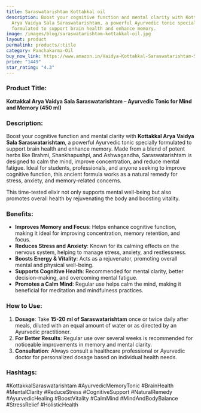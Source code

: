 ```yaml
---
title: Saraswatarishtam Kottakkal oil
description: Boost your cognitive function and mental clarity with Kottakkal
  Arya Vaidya Sala Saraswatarishtam, a powerful Ayurvedic tonic specially
  formulated to support brain health and enhance memory.
image: /images/blog/saraswatarishtam-kottakkal-oil.jpg
layout: product
permalink: products/:title
category: Panchakarma-Oil
buy_now_link: https://www.amazon.in/Vaidya-Kottakkal-Saraswatarishtam-Sukanthi-Throat/dp/B09C83LDJS/ref=sr_1_10?crid=3MOZWBLMDBDVJ&tag=m0150-21
price: "1449"
star_rating: "4.3"
---
```

### Product Title:
**Kottakkal Arya Vaidya Sala Saraswatarishtam – Ayurvedic Tonic for Mind and Memory (450 ml)**

### Description:
Boost your cognitive function and mental clarity with **Kottakkal Arya Vaidya Sala Saraswatarishtam**, a powerful Ayurvedic tonic specially formulated to support brain health and enhance memory. Made from a blend of potent herbs like Brahmi, Shankhapushpi, and Ashwagandha, Saraswatarishtam is designed to calm the mind, improve concentration, and reduce mental fatigue. Ideal for students, professionals, and anyone seeking to improve cognitive function, this ancient formula works as a natural remedy for stress, anxiety, and memory-related concerns.

This time-tested elixir not only supports mental well-being but also promotes overall health by rejuvenating the body and boosting vitality.

### Benefits:
- **Improves Memory and Focus**: Helps enhance cognitive function, making it ideal for improving concentration, memory retention, and focus.
- **Reduces Stress and Anxiety**: Known for its calming effects on the nervous system, helping to manage stress, anxiety, and restlessness.
- **Boosts Energy & Vitality**: Acts as a rejuvenator, promoting overall mental and physical well-being.
- **Supports Cognitive Health**: Recommended for mental clarity, better decision-making, and overcoming mental fatigue.
- **Promotes a Calm Mind**: Regular use helps calm the mind, making it beneficial for meditation and mindfulness practices.

### How to Use:
1. **Dosage**: Take **15-20 ml of Saraswatarishtam** once or twice daily after meals, diluted with an equal amount of water or as directed by an Ayurvedic practitioner.
2. **For Better Results**: Regular use over several weeks is recommended for noticeable improvements in memory and mental clarity.
3. **Consultation**: Always consult a healthcare professional or Ayurvedic doctor for personalized dosage based on individual health needs.

### Hashtags:
#KottakkalSaraswatarishtam #AyurvedicMemoryTonic #BrainHealth #MentalClarity #ReduceStress #CognitiveSupport #NaturalRemedy #AyurvedicHealing #BoostVitality #CalmMind #MindAndBodyBalance #StressRelief #HolisticHealth
